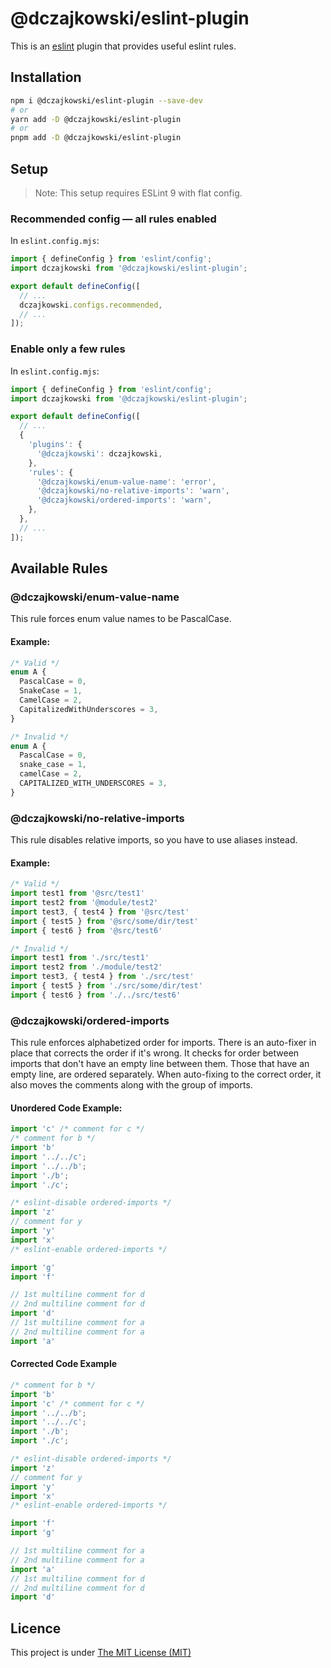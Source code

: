 # @dczajkowski/eslint-plugin
This is an [eslint](https://eslint.org/) plugin that provides useful eslint rules.

## Installation
```bash
npm i @dczajkowski/eslint-plugin --save-dev
# or
yarn add -D @dczajkowski/eslint-plugin
# or
pnpm add -D @dczajkowski/eslint-plugin
```

## Setup

> Note: This setup requires ESLint 9 with flat config.

### Recommended config — all rules enabled
In `eslint.config.mjs`:
```js
import { defineConfig } from 'eslint/config';
import dczajkowski from '@dczajkowski/eslint-plugin';

export default defineConfig([
  // ...
  dczajkowski.configs.recommended,
  // ...
]);
```

### Enable only a few rules
In `eslint.config.mjs`:
```js
import { defineConfig } from 'eslint/config';
import dczajkowski from '@dczajkowski/eslint-plugin';

export default defineConfig([
  // ...
  {
    'plugins': {
      '@dczajkowski': dczajkowski,
    },
    'rules': {
      '@dczajkowski/enum-value-name': 'error',
      '@dczajkowski/no-relative-imports': 'warn',
      '@dczajkowski/ordered-imports': 'warn',
    },
  },
  // ...
]);
```

## Available Rules
### @dczajkowski/enum-value-name
This rule forces enum value names to be PascalCase.

#### Example:
```ts
/* Valid */
enum A {
  PascalCase = 0,
  SnakeCase = 1,
  CamelCase = 2,
  CapitalizedWithUnderscores = 3,
}

/* Invalid */
enum A {
  PascalCase = 0,
  snake_case = 1,
  camelCase = 2,
  CAPITALIZED_WITH_UNDERSCORES = 3,
}
```

### @dczajkowski/no-relative-imports
This rule disables relative imports, so you have to use aliases instead.

#### Example:
```ts
/* Valid */
import test1 from '@src/test1'
import test2 from '@module/test2'
import test3, { test4 } from '@src/test'
import { test5 } from '@src/some/dir/test'
import { test6 } from '@src/test6'

/* Invalid */
import test1 from './src/test1'
import test2 from './module/test2'
import test3, { test4 } from './src/test'
import { test5 } from './src/some/dir/test'
import { test6 } from './../src/test6'
```

### @dczajkowski/ordered-imports
This rule enforces alphabetized order for imports. There is an auto-fixer in place that corrects the order if it's wrong.
It checks for order between imports that don't have an empty line between them. Those that have an empty line, are ordered separately.
When auto-fixing to the correct order, it also moves the comments along with the group of imports.

#### Unordered Code Example:
```ts
import 'c' /* comment for c */
/* comment for b */
import 'b'
import '../../c';
import '../../b';
import './b';
import './c';

/* eslint-disable ordered-imports */
import 'z'
// comment for y
import 'y'
import 'x'
/* eslint-enable ordered-imports */

import 'g'
import 'f'

// 1st multiline comment for d
// 2nd multiline comment for d
import 'd'
// 1st multiline comment for a
// 2nd multiline comment for a
import 'a'
```
#### Corrected Code Example
```ts
/* comment for b */
import 'b'
import 'c' /* comment for c */
import '../../b';
import '../../c';
import './b';
import './c';

/* eslint-disable ordered-imports */
import 'z'
// comment for y
import 'y'
import 'x'
/* eslint-enable ordered-imports */

import 'f'
import 'g'

// 1st multiline comment for a
// 2nd multiline comment for a
import 'a'
// 1st multiline comment for d
// 2nd multiline comment for d
import 'd'
```

## Licence
This project is under [The MIT License (MIT)](https://github.com/DCzajkowski/eslint-plugin/blob/master/LICENSE)
